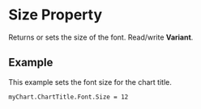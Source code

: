
# Size Property

Returns or sets the size of the font. Read/write  **Variant**.


## Example

This example sets the font size for the chart title.


```
myChart.ChartTitle.Font.Size = 12
```


